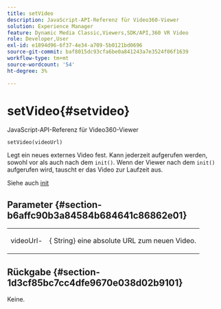 ```yaml
---
title: setVideo
description: JavaScript-API-Referenz für Video360-Viewer
solution: Experience Manager
feature: Dynamic Media Classic,Viewers,SDK/API,360 VR Video
role: Developer,User
exl-id: e1894d96-6f37-4e34-a709-5b0121bd0696
source-git-commit: baf8015dc93cfa6be0a841243a7e3524f06f1639
workflow-type: tm+mt
source-wordcount: '54'
ht-degree: 3%

---
```


# setVideo{#setvideo}

JavaScript-API-Referenz für Video360-Viewer

`setVideo(videoUrl)`

Legt ein neues externes Video fest. Kann jederzeit aufgerufen werden, sowohl vor als auch nach dem `init()`. Wenn der Viewer nach dem `init()` aufgerufen wird, tauscht er das Video zur Laufzeit aus.

Siehe auch [init](../../../c-html5-s7-aem-asset-viewers/c-html5-video-reference/c-html5-video-viewer-20-javascriptapiref/r-html5-video-viewer-20-javascriptapiref-init.md#reference-3b570ba8b35045d6b30fb178c21a66c6)

## Parameter {#section-b6affc90b3a84584b684641c86862e01}

<table id="table_896DFF34A68A403DB93A6D597461A573"> 
 <tbody> 
  <tr> 
   <td colname="col1"> <p> <span class="codeph"> videoUrl-</span> </p> </td> 
   <td colname="col2"> <p>{<span class="codeph"> String</span>} eine absolute URL zum neuen Video. </p> </td> 
  </tr> 
 </tbody> 
</table>

## Rückgabe {#section-1d3cf85bc7cc4dfe9670e038d02b9101}

Keine.

<!--
## Example {#section-9e9332aa86b74a5fb321375c03fdc5b3}

```
<instance>.setVideo("https://s7d9.scene7.com/is/content/Viewers/space_station_360")
```
-->
